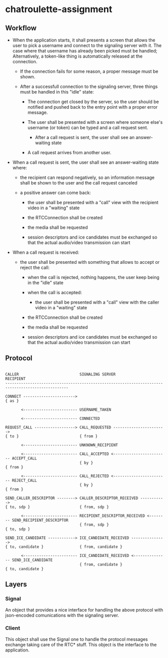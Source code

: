 # chatroulette-assignment

## Workflow

- When the application starts, it shall presents a screen that allows the user
to pick a username and connect to the signaling server with it. The case where
that username has already been picked must be handled; Alternatively, a
token-like thing is automatically released at the connection.

  - If the connection fails for some reason, a proper message must be shown.

  - After a successfull connection to the signaling server, three things must be
  handled in this "idle" state:

    - The connection get closed by the server, so the user should be notified
    and pushed back to the entry point with a proper error message.

    - The user shall be presented with a screen where someone else's username
    (or token) can be typed and a call request sent.

      - After a call request is sent, the user shall see an answer-waiting state

    - A call request arrives from another user.


- When a call request is sent, the user shall see an answer-waiting state where:

  - the recipient can respond negatively, so an information message shall be
  shown to the user and the call request canceled

  - a positive answer can come back:

    - the user shall be presented with a "call" view with the recipient video
    in a "waiting" state

    - the RTCConnection shall be created

    - the media shall be requested

    - session descriptors and ice candidates must be exchanged so that the
    actual audio/video transmission can start


- When a call request is received:

  - the user shall be presented with something that allows to accept or reject
  the call:

    - when the call is rejected, nothing happens, the user keep being in the
    "idle" state

    - when the call is accepted:

      - the user shall be presented with a "call" view with the caller video
    in a "waiting" state

    - the RTCConnection shall be created

    - the media shall be requested

    - session descriptors and ice candidates must be exchanged so that the
    actual audio/video transmission can start


## Protocol

```

CALLER                           SIGNALING SERVER                        RECIPIENT
--------------------------------------------------------------------------------------------------

CONNECT ----------------------->
{ as }

       <------------------------ USERNAME_TAKEN

       <------------------------ CONNECTED

REQUEST_CALL ------------------> CALL_REQUESTED ----------------------->
{ to }                           { from }

       <------------------------ UNKNOWN_RECIPIENT

       <------------------------ CALL_ACCEPTED <------------------------ ACCEPT_CALL
                                 { by }                                  { from }

       <------------------------ CALL_REJECTED <------------------------ REJECT_CALL
                                 { by }                                  { from }

SEND_CALLER_DESCRIPTOR --------> CALLER_DESCRIPTOR_RECEIVED ----------->
{ to, sdp }                      { from, sdp }

       <------------------------ RECIPIENT_DESCRIPTOR_RECEIVED <-------- SEND_RECIPIENT_DESCRIPTOR
                                 { from, sdp }                           { to, sdp }

SEND_ICE_CANDIDATE ------------> ICE_CANDIDATE_RECEIVED --------------->
{ to, candidate }                { from, candidate }

       <------------------------ ICE_CANDIDATE_RECEIVED <--------------- SEND_ICE_CANDIDATE
                                 { from, candidate }                     { to, candidate }

```

## Layers

### Signal

An object that provides a nice interface for handling the above protocol with
json-encoded comunications with the signaling server.

### Client

This object shall use the Signal one to handle the protocol messages exchange
taking care of the RTC* stuff. This object is the interface to the application.
